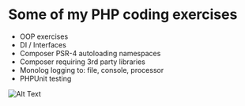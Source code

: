 # Some of my PHP coding exercises

- OOP exercises
- DI / Interfaces
- Composer PSR-4 autoloading namespaces
- Composer requiring 3rd party libraries
- Monolog logging to: file, console, processor
- PHPUnit testing

![Alt Text]()
